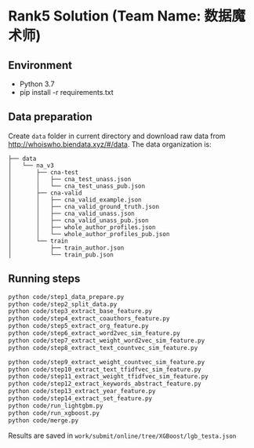 # Rank5 Solution (Team Name: 数据魔术师)

## Environment
- Python 3.7
- pip install -r requirements.txt

## Data preparation
Create `data` folder in current directory and download raw data from http://whoiswho.biendata.xyz/#/data. The data organization is:

```
├── data
│   └── na_v3
│       ├── cna-test
│       │   ├── cna_test_unass.json
│       │   └── cna_test_unass_pub.json
│       ├── cna-valid
│       │   ├── cna_valid_example.json
│       │   ├── cna_valid_ground_truth.json
│       │   ├── cna_valid_unass.json
│       │   ├── cna_valid_unass_pub.json
│       │   ├── whole_author_profiles.json
│       │   └── whole_author_profiles_pub.json
│       └── train
│           ├── train_author.json
│           └── train_pub.json
```

## Running steps
```bash
python code/step1_data_prepare.py 
python code/step2_split_data.py 
python code/step3_extract_base_feature.py 
python code/step4_extract_coauthors_feature.py 
python code/step5_extract_org_feature.py 
python code/step6_extract_word2vec_sim_feature.py 
python code/step7_extract_weight_word2vec_sim_feature.py 
python code/step8_extract_text_countvec_sim_feature.py 

python code/step9_extract_weight_countvec_sim_feature.py 
python code/step10_extract_text_tfidfvec_sim_feature.py 
python code/step11_extract_weight_tfidfvec_sim_feature.py 
python code/step12_extract_keywords_abstract_feature.py 
python code/step13_extract_year_feature.py 
python code/step14_extract_set_feature.py 
python code/run_lightgbm.py 
python code/run_xgboost.py 
python code/merge.py
```

Results are saved in `work/submit/online/tree/XGBoost/lgb_testa.json`
